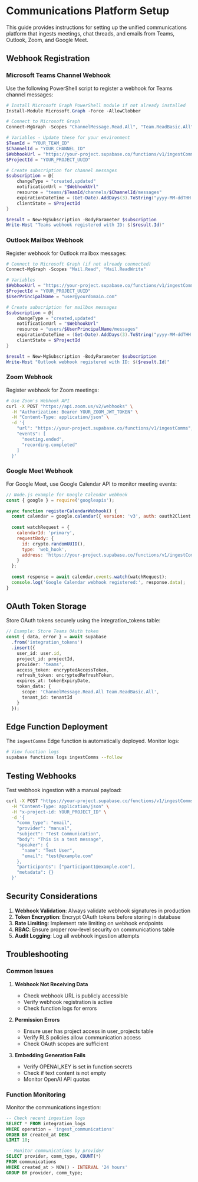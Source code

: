 
# Communications Platform Setup

This guide provides instructions for setting up the unified communications platform that ingests meetings, chat threads, and emails from Teams, Outlook, Zoom, and Google Meet.

## Webhook Registration

### Microsoft Teams Channel Webhook

Use the following PowerShell script to register a webhook for Teams channel messages:

```powershell
# Install Microsoft Graph PowerShell module if not already installed
Install-Module Microsoft.Graph -Force -AllowClobber

# Connect to Microsoft Graph
Connect-MgGraph -Scopes "ChannelMessage.Read.All", "Team.ReadBasic.All"

# Variables - Update these for your environment
$TeamId = "YOUR_TEAM_ID"
$ChannelId = "YOUR_CHANNEL_ID"  
$WebhookUrl = "https://your-project.supabase.co/functions/v1/ingestComms"
$ProjectId = "YOUR_PROJECT_UUID"

# Create subscription for channel messages
$subscription = @{
    changeType = "created,updated"
    notificationUrl = "$WebhookUrl"
    resource = "teams/$TeamId/channels/$ChannelId/messages"
    expirationDateTime = (Get-Date).AddDays(3).ToString("yyyy-MM-ddTHH:mm:ss.fffZ")
    clientState = $ProjectId
}

$result = New-MgSubscription -BodyParameter $subscription
Write-Host "Teams webhook registered with ID: $($result.Id)"
```

### Outlook Mailbox Webhook

Register webhook for Outlook mailbox messages:

```powershell
# Connect to Microsoft Graph (if not already connected)
Connect-MgGraph -Scopes "Mail.Read", "Mail.ReadWrite"

# Variables
$WebhookUrl = "https://your-project.supabase.co/functions/v1/ingestComms"
$ProjectId = "YOUR_PROJECT_UUID"
$UserPrincipalName = "user@yourdomain.com"

# Create subscription for mailbox messages
$subscription = @{
    changeType = "created,updated"
    notificationUrl = "$WebhookUrl"
    resource = "users/$UserPrincipalName/messages"
    expirationDateTime = (Get-Date).AddDays(3).ToString("yyyy-MM-ddTHH:mm:ss.fffZ")
    clientState = $ProjectId
}

$result = New-MgSubscription -BodyParameter $subscription
Write-Host "Outlook webhook registered with ID: $($result.Id)"
```

### Zoom Webhook

Register webhook for Zoom meetings:

```bash
# Use Zoom's Webhook API
curl -X POST "https://api.zoom.us/v2/webhooks" \
  -H "Authorization: Bearer YOUR_ZOOM_JWT_TOKEN" \
  -H "Content-Type: application/json" \
  -d '{
    "url": "https://your-project.supabase.co/functions/v1/ingestComms",
    "events": [
      "meeting.ended",
      "recording.completed"
    ]
  }'
```

### Google Meet Webhook

For Google Meet, use Google Calendar API to monitor meeting events:

```javascript
// Node.js example for Google Calendar webhook
const { google } = require('googleapis');

async function registerCalendarWebhook() {
  const calendar = google.calendar({ version: 'v3', auth: oauth2Client });
  
  const watchRequest = {
    calendarId: 'primary',
    requestBody: {
      id: crypto.randomUUID(),
      type: 'web_hook',
      address: 'https://your-project.supabase.co/functions/v1/ingestComms'
    }
  };
  
  const response = await calendar.events.watch(watchRequest);
  console.log('Google Calendar webhook registered:', response.data);
}
```

## OAuth Token Storage

Store OAuth tokens securely using the integration_tokens table:

```typescript
// Example: Store Teams OAuth token
const { data, error } = await supabase
  .from('integration_tokens')
  .insert({
    user_id: user.id,
    project_id: projectId,
    provider: 'teams',
    access_token: encryptedAccessToken,
    refresh_token: encryptedRefreshToken,
    expires_at: tokenExpiryDate,
    token_data: {
      scope: 'ChannelMessage.Read.All Team.ReadBasic.All',
      tenant_id: tenantId
    }
  });
```

## Edge Function Deployment

The `ingestComms` Edge function is automatically deployed. Monitor logs:

```bash
# View function logs
supabase functions logs ingestComms --follow
```

## Testing Webhooks

Test webhook ingestion with a manual payload:

```bash
curl -X POST "https://your-project.supabase.co/functions/v1/ingestComms" \
  -H "Content-Type: application/json" \
  -H "x-project-id: YOUR_PROJECT_ID" \
  -d '{
    "comm_type": "email",
    "provider": "manual",
    "subject": "Test Communication",
    "body": "This is a test message",
    "speaker": {
      "name": "Test User",
      "email": "test@example.com"
    },
    "participants": ["participant1@example.com"],
    "metadata": {}
  }'
```

## Security Considerations

1. **Webhook Validation**: Always validate webhook signatures in production
2. **Token Encryption**: Encrypt OAuth tokens before storing in database
3. **Rate Limiting**: Implement rate limiting on webhook endpoints
4. **RBAC**: Ensure proper row-level security on communications table
5. **Audit Logging**: Log all webhook ingestion attempts

## Troubleshooting

### Common Issues

1. **Webhook Not Receiving Data**
   - Check webhook URL is publicly accessible
   - Verify webhook registration is active
   - Check function logs for errors

2. **Permission Errors**
   - Ensure user has project access in user_projects table
   - Verify RLS policies allow communication access
   - Check OAuth scopes are sufficient

3. **Embedding Generation Fails**
   - Verify OPENAI_KEY is set in function secrets
   - Check if text content is not empty
   - Monitor OpenAI API quotas

### Function Monitoring

Monitor the communications ingestion:

```sql
-- Check recent ingestion logs
SELECT * FROM integration_logs 
WHERE operation = 'ingest_communications' 
ORDER BY created_at DESC 
LIMIT 10;

-- Monitor communications by provider
SELECT provider, comm_type, COUNT(*) 
FROM communications 
WHERE created_at > NOW() - INTERVAL '24 hours'
GROUP BY provider, comm_type;
```

